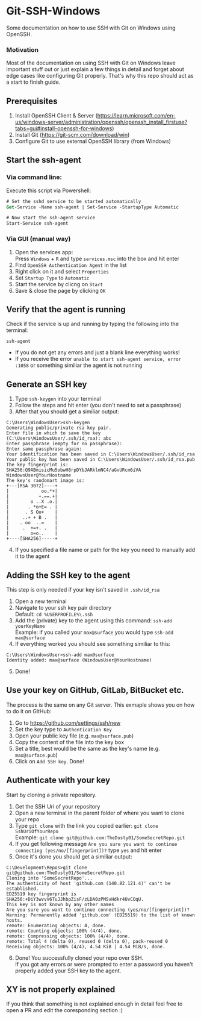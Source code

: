 # Git-SSH-Windows
Some documentation on how to use SSH with Git on Windows using OpenSSH.

### Motivation
Most of the documentation on using SSH with Git on Windows leave important stuff out or just explain a few things in detail and forget about edge cases like configuring Git properly. That's why this repo should act as a start to finish guide.

## Prerequisites
1. Install OpenSSH Client & Server (https://learn.microsoft.com/en-us/windows-server/administration/openssh/openssh_install_firstuse?tabs=gui#install-openssh-for-windows)
2. Install Git (https://git-scm.com/download/win)
3. Configure Git to use external OpenSSH library (from Windows)

## Start the ssh-agent
### Via command line:
Execute this script via Powershell:
```ps
# Set the sshd service to be started automatically
Get-Service -Name ssh-agent | Set-Service -StartupType Automatic

# Now start the ssh-agent service
Start-Service ssh-agent
```
### Via GUI (manual way)
1. Open the services app: \
Press ``Windows`` + ``R`` and type ``services.msc`` into the box and hit enter
2. Find ``OpenSSH Authentication Agent`` in the list
3. Right click on it and select ``Properties``
4. Set ``Startup Type`` to ``Automatic``
5. Start the service by clicng on ``Start``
6. Save & close the page by clicking ``OK``

## Verify that the agent is running
Check if the service is up and running by typing the following into the terminal:
```batch
ssh-agent
```
* If you do not get any errors and just a blank line everything works!
* If you receive the error ``unable to start ssh-agent service, error :1058`` or something similiar the agent is not running

## Generate an SSH key
1. Type ``ssh-keygen`` into your terminal
2. Follow the steps and hit enter (you don't need to set a passphrase)
3. After that you should get a similiar output:
```
C:\Users\WindowsUser>ssh-keygen
Generating public/private rsa key pair.
Enter file in which to save the key (C:\Users\WindowsUser/.ssh/id_rsa): abc
Enter passphrase (empty for no passphrase):
Enter same passphrase again:
Your identification has been saved in C:\Users\WindowsUser/.ssh/id_rsa
Your public key has been saved in C:\Users\WindowsUser/.ssh/id_rsa.pub
The key fingerprint is:
SHA256:Q9ABmisicMu5obwH8rpDYbJARklmNC4/aGvURcm6iVA WindowsUser@YourHostname
The key's randomart image is:
+---[RSA 3072]----+
|            oo.*+|
|           +.==.+|
|        o ..X .o.|
|       . *o+E= . |
|      . S Oo+    |
|     ..+ + B .   |
|    . oo  ..=    |
|     .  +=+. .   |
|        o=o..    |
+----[SHA256]-----+
```
4. If you specified a file name or path for the key you need to manually add it to the agent

## Adding the SSH key to the agent
This step is only needed if your key isn't saved in ``.ssh/id_rsa``
1. Open a new terminal
2. Navigate to your ssh key pair directory \
Default: ``cd %USERPROFILE%\.ssh``
3. Add the (private) key to the agent using this command: ``ssh-add yourKeyName`` \
Example: if you called your ``max@surface`` you would type ``ssh-add max@surface``
4. If everything worked you should see something similiar to this:
```
C:\Users\WindowsUser>ssh-add max@surface
Identity added: max@surface (WindowsUser@YourHostname)
```
5. Done!

## Use your key on GitHub, GitLab, BitBucket etc.
The process is the same on any Git server. This exmaple shows you on how to do it on GitHub:
1. Go to https://github.com/settings/ssh/new
2. Set the key type to ``Authentication Key``
3. Open your public key file (e.g. ``max@surface.pub``)
4. Copy the content of the file into the key box
5. Set a title, best would be the same as the key's name (e.g. ``max@surface.pub``)
6. Click on ``Add SSH key``. Done!

## Authenticate with your key
Start by cloning a private repository.
1. Get the SSH Uri of your repository
2. Open a new terminal in the parent folder of where you want to clone your repo
3. Type ``git clone`` with the link you copied earlier: ``git clone SshUriOfYourRepo`` \
Example: ``git clone git@github.com:TheDusty01/SomeSecretRepo.git``
4. If you get following message ``Are you sure you want to continue connecting (yes/no/[fingerprint])?`` type ``yes`` and hit enter
5. Once it's done you should get a similiar output:
```
C:\Development\Repos>git clone git@github.com:TheDusty01/SomeSecretRepo.git
Cloning into 'SomeSecretRepo'...
The authenticity of host 'github.com (140.82.121.4)' can't be established.
ED25519 key fingerprint is SHA256:+DiY3wvvV6TuJJhbpZisF/zLDA0zPMSvHdkr4UvCOqU.
This key is not known by any other names
Are you sure you want to continue connecting (yes/no/[fingerprint])?
Warning: Permanently added 'github.com' (ED25519) to the list of known hosts.
remote: Enumerating objects: 4, done.
remote: Counting objects: 100% (4/4), done.
remote: Compressing objects: 100% (4/4), done.
remote: Total 4 (delta 0), reused 0 (delta 0), pack-reused 0
Receiving objects: 100% (4/4), 4.54 KiB | 4.54 MiB/s, done.
```
6. Done! You successfully cloned your repo over SSH. \
If you got any errors or were prompted to enter a password you haven't properly added your SSH key to the agent.

## XY is not properly explained
If you think that something is not explained enough in detail feel free to open a PR and edit the coresponding section :)


